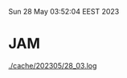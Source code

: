 Sun 28 May 03:52:04 EEST 2023
# JAM
<a href='./cache/202305/28_03.log'>./cache/202305/28_03.log</a>
